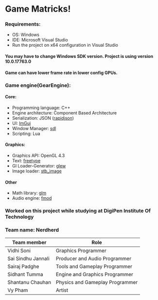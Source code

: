 # Game Matricks!

### Requirements:
  * OS: Windows
  * IDE: Microsoft Visual Studio
  * Run the project on x64 configuration in Visual Studio
#### You may have to change Windows SDK version. Project is using version 10.0.17763.0
#### Game can have lower frame rate in lower config GPUs.
###
### Game engine(GearEngine):
#### Core:
  * Programming language: C++
  * Engine architecture: Component Based Architecture
  * Serialization: JSON ([rapidjson](http://rapidjson.org/))
  * UI: [ImGui](https://github.com/ocornut/imgui)
  * Window Manager: [sdl](https://www.libsdl.org/)
  * Scripting: Lua
#### Graphics:
  * Graphics API: OpenGL 4.3
  * Text: [freetype](https://www.freetype.org/)
  * Gl Loader-Generator: [glew](http://glew.sourceforge.net/)
  * Image loader: [stb_image](https://github.com/nothings/stb)
#### Other
  * Math library: [glm](https://glm.g-truc.net/)
  * Audio engine: [fmod](https://www.fmod.com/)
###
### Worked on this project while studying at DigiPen Institute Of Technology
### Team name: Nerdherd
Team member | Role
------------ | -----
Vidhi Soni            |  Graphics Programmer
Sai Sindhu Jannali     |  Producer and Audio Programmer
Sairaj Padghe |  Tools and Gameplay Programmer
Sidhant Tumma      |  Engine and Graphics Programmer
Shantanu Chauhan    |  Physics and Gameplay Programmer
Vy Pham            | Artist
